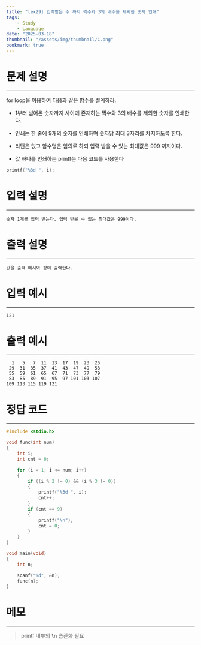 ```yaml
---
title: "[ex29] 입력받은 수 까지 짝수와 3의 배수를 제외한 숫자 인쇄"
tags:
    - Study
    - Language
date: "2025-03-18"
thumbnail: "/assets/img/thumbnail/C.png"
bookmark: true
---
```

# 문제 설명
---
for loop을 이용하여 다음과 같은 함수를 설계하라.
- 1부터 넘어온 숫자까지 사이에 존재하는 짝수와 3의 배수를 제외한 숫자를 인쇄한다.
- 인쇄는 한 줄에 9개의 숫자를 인쇄하며 숫자당 최대 3자리를 차지하도록 한다.  
- 리턴은 없고 함수명은 임의로 하되 입력 받을 수 있는 최대값은 999 까지이다.

- 값 하나를 인쇄하는 printf는 다음 코드를 사용한다

```c
printf("%3d ", i);
```

# 입력 설명
---

```
숫자 1개를 입력 받는다. 입력 받을 수 있는 최대값은 999이다.
```

# 출력 설명
---

```
값을 출력 예시와 같이 출력한다.
```

# 입력 예시
---

```
121
```

# 출력 예시
---

```
  1   5   7  11  13  17  19  23  25 
 29  31  35  37  41  43  47  49  53 
 55  59  61  65  67  71  73  77  79 
 83  85  89  91  95  97 101 103 107 
109 113 115 119 121 
```

# 정답 코드
---

```c
#include <stdio.h>

void func(int num)
{
	int i;
	int cnt = 0;

	for (i = 1; i <= num; i++)
	{
		if ((i % 2 != 0) && (i % 3 != 0))
		{
			printf("%3d ", i);
			cnt++;
		}
		if (cnt == 9)
		{
			printf("\n");
			cnt = 0;
		}
	}
}

void main(void)
{
	int n;

	scanf("%d", &n);
	func(n);
}
```

# 메모
---
> printf 내부의 **\n** 습관화 필요
